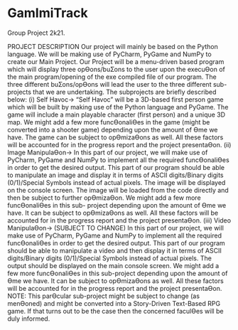 # GamImiTrack
Group Project 2k21.

PROJECT DESCRIPTION
Our project will mainly be based on the Python language. We will be making use of PyCharm, PyGame and
NumPy to create our Main Project.
Our Project will be a menu-driven based program which will display three opƟons/buƩons to the user upon
the execuƟon of the main program/opening of the exe compiled file of our program. The three different
buƩons/opƟons will lead the user to the three different sub-projects that we are undertaking. The subprojects are briefly described below:
(i) Self Havoc-> “Self Havoc” will be a 3D-based first person game which will be built by making use of the
Python language and PyGame.
The game will include a main playable character (first person) and a unique 3D map. We might add a few
more funcƟonaliƟes in the game (might be converted into a shooter game) depending upon the amount of
Ɵme we have. The game can be subject to opƟmizaƟons as well. All these factors will be accounted for in the
progress report and the project presentaƟon.
(ii) Image ManipulaƟon-> In this part of our project, we will make use of PyCharm, PyGame and NumPy to
implement all the required funcƟonaliƟes in order to get the desired output. This part of our program should
be able to manipulate an image and display it in terms of ASCII digits/Binary digits (0/1)/Special Symbols
instead of actual pixels. The image will be displayed on the console screen. The image will be loaded from the
code directly and then be subject to further opƟmizaƟon. We might add a few more funcƟonaliƟes in this sub-
project depending upon the amount of Ɵme we have. It can be subject to opƟmizaƟons as well. All these
factors will be accounted for in the progress report and the project presentaƟon.
(iii) Video ManipulaƟon-> (SUBJECT TO CHANGE) In this part of our project, we will make use of PyCharm,
PyGame and NumPy to implement all the required funcƟonaliƟes in order to get the desired output. This part
of our program should be able to manipulate a video and then display it in terms of ASCII digits/Binary digits
(0/1)/Special Symbols instead of actual pixels. The output should be displayed on the main console screen.
We might add a few more funcƟonaliƟes in this sub-project depending upon the amount of Ɵme we have. It
can be subject to opƟmizaƟons as well. All these factors will be accounted for in the progress report and the
project presentaƟon.
NOTE: This parƟcular sub-project might be subject to change (as menƟoned) and might be converted into a
Story-Driven Text-Based RPG game. If that turns out to be the case then the concerned faculƟes will be duly
informed. 
